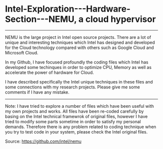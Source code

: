 # Intel-Exploration---Hardware-Section---NEMU, a cloud hypervisor

-----------------------------------------------------------------------------------------------------------------------------------------

NEMU is the large project in Intel open source projects. There are a lot of unique and interesting techniques which Intel has designed and developed for the Cloud technology compared with others such as Google Cloud and Microsoft Cloud. 

In my Github, I have focused profoundly the coding files which Intel has developed some techinques in order to optimize CPU, Memory as well as accelerate the power of hardware for Cloud. 

I have described specifically the Intel unique techniques in these files and some connections with my research projects. Please give me some comments if I have any mistake. 

--------------------------------------------------------------------------------------------------------------------------------------

Note: I have tried to explore a number of files which have been useful with my own projects and works. All files have been re-coded carefully by basing on the Intel technical framewrok of original files, however I have tried to modify some parts sometime in order to satisfy my personal demands. Therefore there is any problem related to coding technique when you try to test code in your system, please check the Intel original files.

Source: https://github.com/intel/nemu
